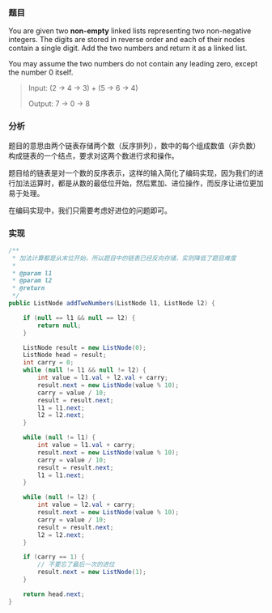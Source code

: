 ### 题目

You are given two __non-empty__ linked lists representing two non-negative integers. The digits are stored in reverse order and each of their nodes contain a single digit. Add the two numbers and return it as a linked list.

You may assume the two numbers do not contain any leading zero, except the number 0 itself.

> Input: (2 -> 4 -> 3) + (5 -> 6 -> 4)
>
> Output: 7 -> 0 -> 8

### 分析

题目的意思由两个链表存储两个数（反序排列），数中的每个组成数值（非负数）构成链表的一个结点，要求对这两个数进行求和操作。

题目给的链表是对一个数的反序表示，这样的输入简化了编码实现，因为我们的进行加法运算时，都是从数的最低位开始，然后累加、进位操作，而反序让进位更加易于处理。

在编码实现中，我们只需要考虑好进位的问题即可。

### 实现

```java
/**
 * 加法计算都是从末位开始，所以题目中的链表已经反向存储，实则降低了题目难度
 *
 * @param l1
 * @param l2
 * @return
 */
public ListNode addTwoNumbers(ListNode l1, ListNode l2) {

    if (null == l1 && null == l2) {
        return null;
    }

    ListNode result = new ListNode(0);
    ListNode head = result;
    int carry = 0;
    while (null != l1 && null != l2) {
        int value = l1.val + l2.val + carry;
        result.next = new ListNode(value % 10);
        carry = value / 10;
        result = result.next;
        l1 = l1.next;
        l2 = l2.next;
    }

    while (null != l1) {
        int value = l1.val + carry;
        result.next = new ListNode(value % 10);
        carry = value / 10;
        result = result.next;
        l1 = l1.next;
    }

    while (null != l2) {
        int value = l2.val + carry;
        result.next = new ListNode(value % 10);
        carry = value / 10;
        result = result.next;
        l2 = l2.next;
    }

    if (carry == 1) {
        // 不要忘了最后一次的进位
        result.next = new ListNode(1);
    }

    return head.next;
}
```